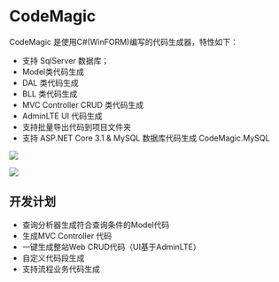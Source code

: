 # CodeMagic
CodeMagic 是使用C#(WinFORM)编写的代码生成器，特性如下：

- 支持 SqlServer 数据库；
- Model类代码生成
- DAL 类代码生成
- BLL 类代码生成
- MVC Controller CRUD 类代码生成
- AdminLTE UI 代码生成
- 支持批量导出代码到项目文件夹
- 支持 ASP.NET Core 3.1 & MySQL 数据库代码生成 CodeMagic.MySQL

![](https://www.showdoc.cc/server/api/common/visitfile/sign/d199ab14713e9e1c391f1562ee700999?showdoc=.jpg)

![](https://www.showdoc.cc/server/api/common/visitfile/sign/2f3b80bfdfafaae9b0f035785f24b36a?showdoc=.jpg)

## 开发计划

- 查询分析器生成符合查询条件的Model代码
- 生成MVC Controller 代码
- 一键生成整站Web CRUD代码（UI基于AdminLTE）
- 自定义代码段生成
- 支持流程业务代码生成

